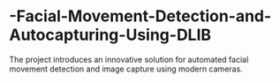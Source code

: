 # -Facial-Movement-Detection-and-Autocapturing-Using-DLIB
The project introduces an innovative solution for automated facial movement detection and image capture using modern cameras. 
